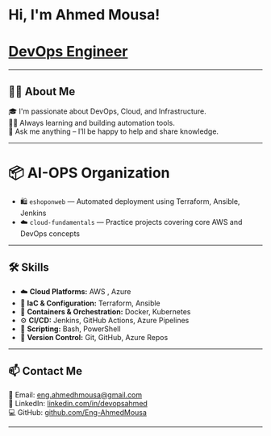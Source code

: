 #  Hi, I'm Ahmed Mousa!
# [DevOps Engineer](#)

---

## 👨‍💻 About Me

🎓 I'm passionate about DevOps, Cloud, and Infrastructure.  
🏃‍♂️ Always learning and building automation tools.  
💬 Ask me anything – I’ll be happy to help and share knowledge.  

---



# 📦 **AI-OPS Organization**  
- 🛍️ `eshoponweb` — Automated deployment using Terraform, Ansible, Jenkins  
- ☁️ `cloud-fundamentals` — Practice projects covering core AWS and DevOps concepts  

---

## 🛠️ Skills

- ☁️ **Cloud Platforms:** AWS , Azure
- 🧱 **IaC & Configuration:**  Terraform, Ansible
- 🐳 **Containers & Orchestration:**  Docker, Kubernetes
- ⚙️ **CI/CD:** Jenkins, GitHub Actions, Azure Pipelines
- 🐧 **Scripting:** Bash, PowerShell
- 🔐 **Version Control:** Git, GitHub, Azure Repos

---

## 📫 Contact Me

📧 Email: [eng.ahmedhmousa@gmail.com](mailto:eng.ahmedhmousa@gmail.com)  
💼 LinkedIn: [linkedin.com/in/devopsahmed](https://www.linkedin.com/in/devopsahmed)  
💻 GitHub: [github.com/Eng-AhmedMousa](https://github.com/Eng-AhmedMousa)


---
